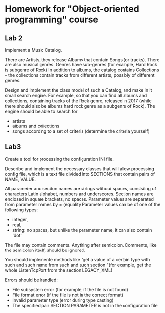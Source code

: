 # Homework for "Object-oriented programming" course
## Lab 2
Implement a Music Catalog.

There are Artists, they release Albums that contain Songs (or tracks). There are also musical genres. Genres have sub-genres (for example, Hard Rock is
subgenre of Rock)
In addition to albums, the catalog contains Collections - the collections contain tracks from different artists, possibly of different genres.

Design and implement the class model of such a Catalog, and make in it small search engine. For example, so that you can find all albums and collections, 
containing tracks of the Rock genre, released in 2017 (while there should also be albums
hard rock genre as a subgenre of Rock). The engine should be able to search for 
* artists 
* albums and collections 
* songs according to a set of criteria (determine the criteria yourself)

## Lab3
Create a tool for processing the configuration INI file.

Describe and implement the necessary classes that will allow processing
config file, which is a text file divided into
SECTIONS that contain pairs of NAME, VALUE.

All parameter and section names are strings without spaces, consisting of characters
Latin alphabet, numbers and underscores.
Section names are enclosed in square brackets, no spaces.
Parameter values are separated from parameter names by = (equality
Parameter values can be of one of the following types:
* integer,
* real,
* string: no spaces, but unlike the parameter name, it can also contain 'dot' 

The file may contain comments. Anything after
semicolon. Comments, like the semicolon itself, should be
ignored.

You should implemente methods like “get a value of a certain type with such and such
name from such and such section "(for example, get the whole ListenTcpPort from the section
LEGACY_XML)

Errors should be handled:
* File subsystem error (for example, if the file is not found)
* File format error (if the file is not in the correct format)
* Invalid parameter type (error during type casting)
* The specified pair SECTION PARAMETER is not in the configuration file

